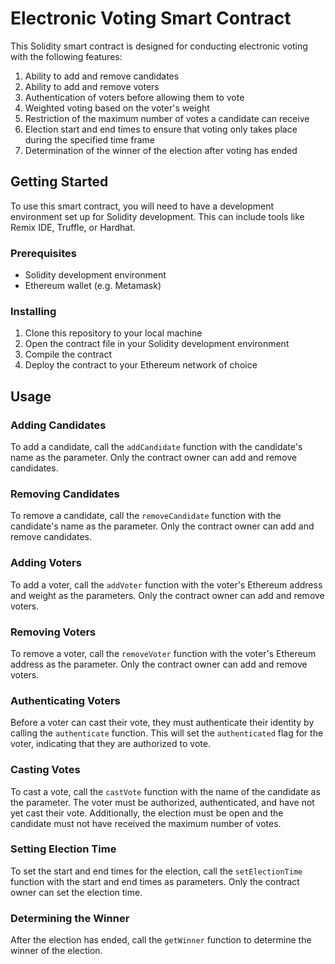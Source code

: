 # Electronic Voting Smart Contract

This Solidity smart contract is designed for conducting electronic voting with the following features:

1. Ability to add and remove candidates
2. Ability to add and remove voters
3. Authentication of voters before allowing them to vote
4. Weighted voting based on the voter's weight
5. Restriction of the maximum number of votes a candidate can receive
6. Election start and end times to ensure that voting only takes place during the specified time frame
7. Determination of the winner of the election after voting has ended

## Getting Started

To use this smart contract, you will need to have a development environment set up for Solidity development. This can include tools like Remix IDE, Truffle, or Hardhat.

### Prerequisites

- Solidity development environment
- Ethereum wallet (e.g. Metamask)

### Installing

1. Clone this repository to your local machine
2. Open the contract file in your Solidity development environment
3. Compile the contract
4. Deploy the contract to your Ethereum network of choice

## Usage

### Adding Candidates

To add a candidate, call the `addCandidate` function with the candidate's name as the parameter. Only the contract owner can add and remove candidates.

### Removing Candidates

To remove a candidate, call the `removeCandidate` function with the candidate's name as the parameter. Only the contract owner can add and remove candidates.

### Adding Voters

To add a voter, call the `addVoter` function with the voter's Ethereum address and weight as the parameters. Only the contract owner can add and remove voters.

### Removing Voters

To remove a voter, call the `removeVoter` function with the voter's Ethereum address as the parameter. Only the contract owner can add and remove voters.

### Authenticating Voters

Before a voter can cast their vote, they must authenticate their identity by calling the `authenticate` function. This will set the `authenticated` flag for the voter, indicating that they are authorized to vote.

### Casting Votes

To cast a vote, call the `castVote` function with the name of the candidate as the parameter. The voter must be authorized, authenticated, and have not yet cast their vote. Additionally, the election must be open and the candidate must not have received the maximum number of votes.

### Setting Election Time

To set the start and end times for the election, call the `setElectionTime` function with the start and end times as parameters. Only the contract owner can set the election time.

### Determining the Winner

After the election has ended, call the `getWinner` function to determine the winner of the election.
